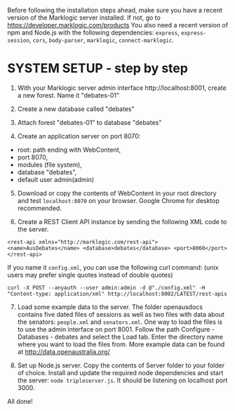 Before following the installation steps ahead, make sure you have a recent version of the Marklogic server installed. If not, go to https://developer.marklogic.com/products
You also need a recent version of npm and Node.js with the following dependencies: `express`, `express-session`, `cors`, `body-parser`, `marklogic`, `connect-marklogic`.

# SYSTEM SETUP - step by step

1. With your Marklogic server admin interface http://localhost:8001, create a new forest. Name it "debates-01"

2. Create a new database called "debates"

3. Attach forest "debates-01" to database "debates"

4. Create an application server on port 8070:
*   root: path ending with WebContent, 
*   port 8070, 
*   modules (file system),
*   database "debates",
*   default user admin(admin)

5. Download or copy the contents of WebContent in your root directory and test `localhost:8070` on your browser. Google Chrome for desktop recommended.

6. Create a REST Client API instance by sending the following XML code to the server.

`<rest-api xmlns="http://marklogic.com/rest-api">
  <name>AusDebates</name>
  <database>debates</database>
  <port>8060</port>
</rest-api>`

If you name it `config.xml`, you can use the following curl command: (unix users may prefer single quotes instead of double quotes)

`curl -X POST --anyauth --user admin:admin -d @"./config.xml" -H "Content-type: application/xml" http://localhost:8002/LATEST/rest-apis`

7. Load some example data to the server. The folder openausdocs contains five dated files of sessions as well as two files with data about the senators: `people.xml` and `senators.xml`. One way to load the files is to use the admin interface on port 8001. Follow the path Configure - Databases - debates and select the Load tab. Enter the directory name where you want to load the files from. More example data can be found at http://data.openaustralia.org/

8. Set up Node.js server. Copy the contents of Server folder to your folder of choice. Install and update the required node dependencies and start the server: `node tripleserver.js`.
It should be listening on localhost port 3000.

All done!



